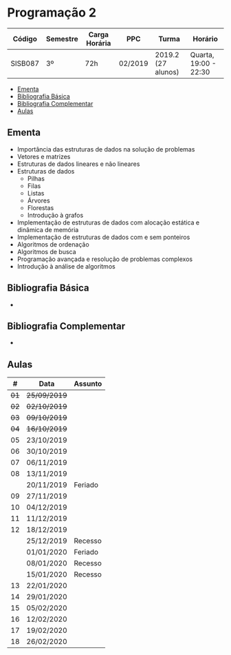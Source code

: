 # Programação 2

| Código  | Semestre | Carga Horária | PPC     | Turma              | Horário               |
| ------- | -------- | ------------- | ------- | ------------------ | --------------------- |
| SISB087 | 3º       | 72h           | 02/2019 | 2019.2 (27 alunos) | Quarta, 19:00 - 22:30 |

- [Ementa](#ementa)
- [Bibliografia Básica](#bibliografia-b%c3%a1sica)
- [Bibliografia Complementar](#bibliografia-complementar)
- [Aulas](#aulas)

## Ementa

- Importância das estruturas de dados na solução de problemas
- Vetores e matrizes
- Estruturas de dados lineares e não lineares
- Estruturas de dados
  - Pilhas
  - Filas
  - Listas
  - Árvores
  - Florestas
  - Introdução à grafos
- Implementação de estruturas de dados com alocação estática e dinâmica de memória
- Implementação de estruturas de dados com e sem ponteiros
- Algoritmos de ordenação
- Algoritmos de busca
- Programação avançada e resolução de problemas complexos
- Introdução à análise de algoritmos

## Bibliografia Básica

-

## Bibliografia Complementar

-

## Aulas

| \#     | Data           | Assunto |
| ------ | -------------- | ------- |
| ~~01~~ | ~~25/09/2019~~ |         |
| ~~02~~ | ~~02/10/2019~~ |         |
| ~~03~~ | ~~09/10/2019~~ |         |
| ~~04~~ | ~~16/10/2019~~ |         |
| 05     | 23/10/2019     |         |
| 06     | 30/10/2019     |         |
| 07     | 06/11/2019     |         |
| 08     | 13/11/2019     |         |
|        | 20/11/2019     | Feriado |
| 09     | 27/11/2019     |         |
| 10     | 04/12/2019     |         |
| 11     | 11/12/2019     |         |
| 12     | 18/12/2019     |         |
|        | 25/12/2019     | Recesso |
|        | 01/01/2020     | Feriado |
|        | 08/01/2020     | Recesso |
|        | 15/01/2020     | Recesso |
| 13     | 22/01/2020     |         |
| 14     | 29/01/2020     |         |
| 15     | 05/02/2020     |         |
| 16     | 12/02/2020     |         |
| 17     | 19/02/2020     |         |
| 18     | 26/02/2020     |         |
